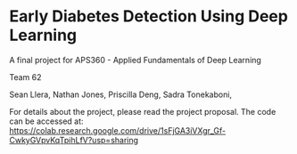 # Early Diabetes Detection Using Deep Learning 
A final project for APS360 - Applied Fundamentals of Deep Learning

Team 62

Sean Llera, 
Nathan Jones, 
Priscilla Deng, 
Sadra Tonekaboni,

For details about the project, please read the project proposal. The code can be accessed at: 
https://colab.research.google.com/drive/1sFjGA3iVXgr_Gf-CwkyGVpvKqTpihLfV?usp=sharing

